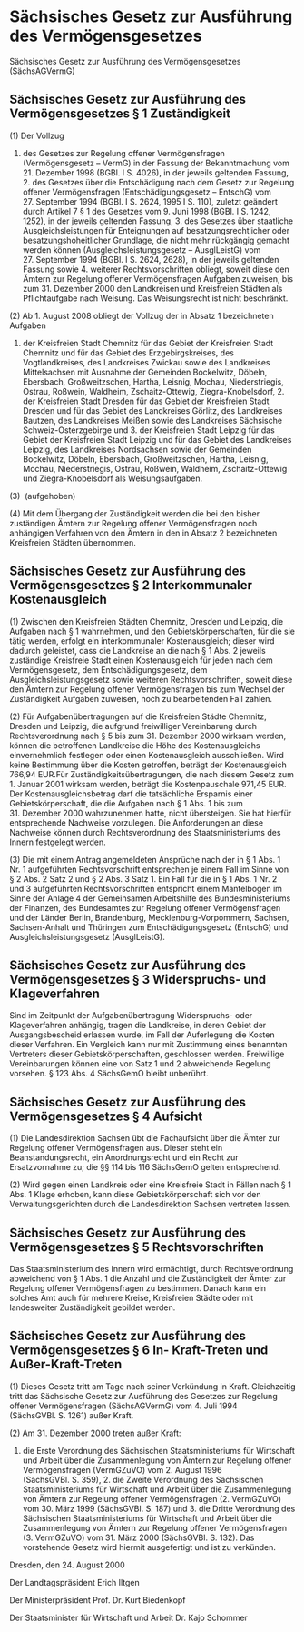 # Sächsisches Gesetz zur Ausführung des Vermögensgesetzes

Sächsisches Gesetz zur Ausführung des Vermögensgesetzes (SächsAGVermG)

## Sächsisches Gesetz zur Ausführung des Vermögensgesetzes § 1 Zuständigkeit

(1) Der Vollzug

1. des Gesetzes zur Regelung offener Vermögensfragen (Vermögensgesetz – VermG) in der Fassung der Bekanntmachung vom 21. Dezember 1998 (BGBl. I S. 4026), in der jeweils geltenden Fassung, 2. des Gesetzes über die Entschädigung nach dem Gesetz zur Regelung offener Vermögensfragen (Entschädigungsgesetz – EntschG) vom 27. September 1994 (BGBl. I S. 2624, 1995 I S. 110), zuletzt geändert durch Artikel 7 § 1 des Gesetzes vom 9. Juni 1998 (BGBl. I S. 1242, 1252), in der jeweils geltenden Fassung, 3. des Gesetzes über staatliche Ausgleichsleistungen für Enteignungen auf besatzungsrechtlicher oder besatzungshoheitlicher Grundlage, die nicht mehr rückgängig gemacht werden können (Ausgleichsleistungsgesetz – AusglLeistG) vom 27. September 1994 (BGBl. I S. 2624, 2628), in der jeweils geltenden Fassung sowie 4. weiterer Rechtsvorschriften obliegt, soweit diese den Ämtern zur Regelung offener Vermögensfragen Aufgaben zuweisen, bis zum 31. Dezember 2000 den Landkreisen und Kreisfreien Städten als Pflichtaufgabe nach Weisung. Das Weisungsrecht ist nicht beschränkt.

(2) Ab 1. August 2008 obliegt der Vollzug der in Absatz 1 bezeichneten Aufgaben

1. der Kreisfreien Stadt Chemnitz für das Gebiet der Kreisfreien Stadt Chemnitz und für das Gebiet des Erzgebirgskreises, des Vogtlandkreises, des Landkreises Zwickau sowie des Landkreises Mittelsachsen mit Ausnahme der Gemeinden Bockelwitz, Döbeln, Ebersbach, Großweitzschen, Hartha, Leisnig, Mochau, Niederstriegis, Ostrau, Roßwein, Waldheim, Zschaitz-Ottewig, Ziegra-Knobelsdorf, 2. der Kreisfreien Stadt Dresden für das Gebiet der Kreisfreien Stadt Dresden und für das Gebiet des Landkreises Görlitz, des Landkreises Bautzen, des Landkreises Meißen sowie des Landkreises Sächsische Schweiz-Osterzgebirge und 3. der Kreisfreien Stadt Leipzig für das Gebiet der Kreisfreien Stadt Leipzig und für das Gebiet des Landkreises Leipzig, des Landkreises Nordsachsen sowie der Gemeinden Bockelwitz, Döbeln, Ebersbach, Großweitzschen, Hartha, Leisnig, Mochau, Niederstriegis, Ostrau, Roßwein, Waldheim, Zschaitz-Ottewig und Ziegra-Knobelsdorf als Weisungsaufgaben.

(3) 
        (aufgehoben)

(4) Mit dem Übergang der Zuständigkeit werden die bei den bisher zuständigen Ämtern zur Regelung offener Vermögensfragen noch anhängigen Verfahren von den Ämtern in den in Absatz 2 bezeichneten Kreisfreien Städten übernommen.


## Sächsisches Gesetz zur Ausführung des Vermögensgesetzes § 2 Interkommunaler Kostenausgleich

(1) Zwischen den Kreisfreien Städten Chemnitz, Dresden und Leipzig, die Aufgaben nach § 1 wahrnehmen, und den Gebietskörperschaften, für die sie tätig werden, erfolgt ein interkommunaler Kostenausgleich; dieser wird dadurch geleistet, dass die Landkreise an die nach § 1 Abs. 2 jeweils zuständige Kreisfreie Stadt einen Kostenausgleich für jeden nach dem           Vermögensgesetz, dem           Entschädigungsgesetz, dem           Ausgleichsleistungsgesetz sowie weiteren Rechtsvorschriften, soweit diese den Ämtern zur Regelung offener Vermögensfragen bis zum Wechsel der Zuständigkeit Aufgaben zuweisen, noch zu bearbeitenden Fall zahlen.

(2) Für Aufgabenübertragungen auf die Kreisfreien Städte Chemnitz, Dresden und Leipzig, die aufgrund freiwilliger Vereinbarung durch Rechtsverordnung nach § 5 bis zum 31. Dezember 2000 wirksam werden, können die betroffenen Landkreise die Höhe des Kostenausgleichs einvernehmlich festlegen oder einen Kostenausgleich ausschließen. Wird keine Bestimmung über die Kosten getroffen, beträgt der Kostenausgleich 766,94 EUR.Für Zuständigkeitsübertragungen, die nach diesem Gesetz zum 1. Januar 2001 wirksam werden, beträgt die Kostenpauschale 971,45 EUR. Der Kostenausgleichsbetrag darf die tatsächliche Ersparnis einer Gebietskörperschaft, die die Aufgaben nach § 1 Abs. 1 bis zum 31. Dezember 2000 wahrzunehmen hatte, nicht übersteigen. Sie hat hierfür entsprechende Nachweise vorzulegen. Die Anforderungen an diese Nachweise können durch Rechtsverordnung des Staatsministeriums des Innern festgelegt werden.

(3) Die mit einem Antrag angemeldeten Ansprüche nach der in § 1 Abs. 1 Nr. 1 aufgeführten Rechtsvorschrift entsprechen je einem Fall im Sinne von § 2 Abs. 2 Satz 2 und § 2 Abs. 3 Satz 1. Ein Fall für die in § 1 Abs. 1 Nr. 2 und 3 aufgeführten Rechtsvorschriften entspricht einem Mantelbogen im Sinne der Anlage 4 der Gemeinsamen Arbeitshilfe des Bundesministeriums der Finanzen, des Bundesamtes zur Regelung offener Vermögensfragen und der Länder Berlin, Brandenburg, Mecklenburg-Vorpommern, Sachsen, Sachsen-Anhalt und Thüringen zum Entschädigungsgesetz (EntschG) und Ausgleichsleistungsgesetz (AusglLeistG).


## Sächsisches Gesetz zur Ausführung des Vermögensgesetzes § 3 Widerspruchs- und Klageverfahren

Sind im Zeitpunkt der Aufgabenübertragung Widerspruchs- oder Klageverfahren anhängig, tragen die Landkreise, in deren Gebiet der Ausgangsbescheid erlassen wurde, im Fall der Auferlegung die Kosten dieser Verfahren. Ein Vergleich kann nur mit Zustimmung eines benannten Vertreters dieser Gebietskörperschaften, geschlossen werden. Freiwillige Vereinbarungen können eine von Satz 1 und 2 abweichende Regelung vorsehen. § 123 Abs. 4 SächsGemO bleibt unberührt.


## Sächsisches Gesetz zur Ausführung des Vermögensgesetzes § 4 Aufsicht

(1) Die Landesdirektion Sachsen übt die Fachaufsicht über die Ämter zur Regelung offener Vermögensfragen aus. Dieser steht ein Beanstandungsrecht, ein Anordnungsrecht und ein Recht zur Ersatzvornahme zu; die §§ 114 bis 116 
SächsGemO gelten entsprechend.

(2) Wird gegen einen Landkreis oder eine Kreisfreie Stadt in Fällen nach § 1 Abs. 1 Klage erhoben, kann diese Gebietskörperschaft sich vor den Verwaltungsgerichten durch die Landesdirektion Sachsen vertreten lassen.


## Sächsisches Gesetz zur Ausführung des Vermögensgesetzes § 5 Rechtsvorschriften

Das Staatsministerium des Innern wird ermächtigt, durch Rechtsverordnung abweichend von § 1 Abs. 1 die Anzahl und die Zuständigkeit der Ämter zur Regelung offener Vermögensfragen zu bestimmen. Danach kann ein solches Amt auch für mehrere Kreise, Kreisfreien Städte oder mit landesweiter Zuständigkeit gebildet werden.


## Sächsisches Gesetz zur Ausführung des Vermögensgesetzes § 6 In- Kraft-Treten und Außer-Kraft-Treten

(1) Dieses Gesetz tritt am Tage nach seiner Verkündung in Kraft. Gleichzeitig tritt das Sächsische Gesetz zur Ausführung des Gesetzes zur Regelung offener Vermögensfragen (SächsAGVermG) vom 4. Juli 1994 (SächsGVBl. S. 1261) außer Kraft.

(2) Am 31. Dezember 2000 treten außer Kraft:

1. die Erste Verordnung des Sächsischen Staatsministeriums für Wirtschaft und Arbeit über die Zusammenlegung von Ämtern zur Regelung offener Vermögensfragen (VermGZuVO) vom 2. August 1996 (SächsGVBl. S. 359), 2. die Zweite Verordnung des Sächsischen Staatsministeriums für Wirtschaft und Arbeit über die Zusammenlegung von Ämtern zur Regelung offener Vermögensfragen (2. VermGZuVO) vom 30. März 1999 (SächsGVBl. S. 187) und 3. die Dritte Verordnung des Sächsischen Staatsministeriums für Wirtschaft und Arbeit über die Zusammenlegung von Ämtern zur Regelung offener Vermögensfragen (3. VermGZuVO) vom 31. März 2000 (SächsGVBl. S. 132). Das vorstehende Gesetz wird hiermit ausgefertigt und ist zu verkünden.

Dresden, den 24. August 2000

Der Landtagspräsident 
           Erich Iltgen

Der Ministerpräsident 
           Prof. Dr. Kurt Biedenkopf

Der Staatsminister 
           für Wirtschaft und Arbeit 
           Dr. Kajo Schommer

